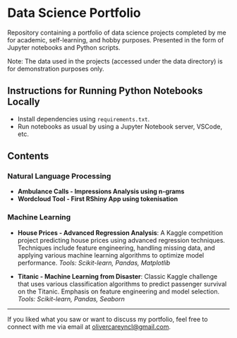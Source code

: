 # Data Science Portfolio
Repository containing a portfolio of data science projects completed by me for academic, self-learning, and hobby purposes. Presented in the form of Jupyter notebooks and Python scripts.

Note: The data used in the projects (accessed under the data directory) is for demonstration purposes only.

## Instructions for Running Python Notebooks Locally
- Install dependencies using `requirements.txt`.
- Run notebooks as usual by using a Jupyter Notebook server, VSCode, etc.

## Contents

### Natural Language Processing
- **Ambulance Calls - Impressions Analysis using n-grams**
- **Wordcloud Tool - First RShiny App using tokenisation**
### Machine Learning
- **House Prices - Advanced Regression Analysis**: A Kaggle competition project predicting house prices using advanced regression techniques. Techniques include feature engineering, handling missing data, and applying various machine learning algorithms to optimize model performance.
  *Tools: Scikit-learn, Pandas, Matplotlib*

- **Titanic - Machine Learning from Disaster**: Classic Kaggle challenge that uses various classification algorithms to predict passenger survival on the Titanic. Emphasis on feature engineering and model selection.
  *Tools: Scikit-learn, Pandas, Seaborn*

---

If you liked what you saw or want to discuss my portfolio, feel free to connect with me via email at olivercareyncl@gmail.com.
